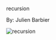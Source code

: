 recursion

By: Julien Barbier

<img src="https://www.boardinfinity.com/blog/content/images/2022/10/Untitled-2-.jpg" alt="recursion">
